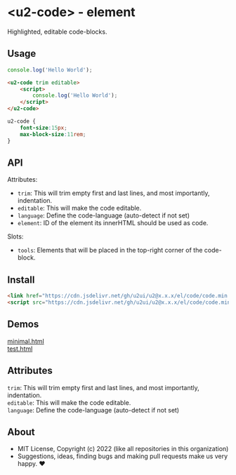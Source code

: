 # &lt;u2-code&gt; - element
Highlighted, editable code-blocks.

## Usage

```js
console.log('Hello World');
```

```html
<u2-code trim editable>
    <script>
        console.log('Hello World');
    </script>
</u2-code>
```

```css
u2-code {
    font-size:15px;
    max-block-size:11rem;
}
```

## API

Attributes:
- `trim`: This will trim empty first and last lines, and most importantly, indentation.
- `editable`: This will make the code editable.
- `language`: Define the code-language (auto-detect if not set)
- `element`: ID of the element its innerHTML should be used as code.

Slots:
- `tools`: Elements that will be placed in the top-right corner of the code-block.

## Install

```html
<link href="https://cdn.jsdelivr.net/gh/u2ui/u2@x.x.x/el/code/code.min.css" rel=stylesheet>
<script src="https://cdn.jsdelivr.net/gh/u2ui/u2@x.x.x/el/code/code.min.js" type=module async></script>
```

## Demos

[minimal.html](http://gcdn.li/u2ui/u2@main/el/code/tests/minimal.html)  
[test.html](http://gcdn.li/u2ui/u2@main/el/code/tests/test.html)  

## Attributes

`trim`: This will trim empty first and last lines, and most importantly, indentation.  
`editable`: This will make the code editable.  
`language`: Define the code-language (auto-detect if not set)

## About

- MIT License, Copyright (c) 2022 <u2> (like all repositories in this organization) <br>
- Suggestions, ideas, finding bugs and making pull requests make us very happy. ♥

